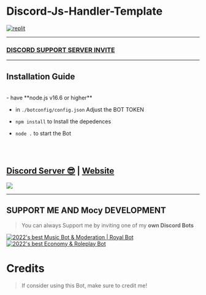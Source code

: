 # Discord-Js-Handler-Template



[![replit](https://cdn.discordapp.com/attachments/900313074203000883/980371695972012092/1653809222071.jpg)](https://repl.it/github/brblacky/lavamusic)

***


### [**DISCORD SUPPORT SERVER INVITE**](https://support.mocy.ml/)

***

## Installation Guide

<br/>
- have **node.js v16.6 or higher**

- in `./botconfig/config.json` Adjust the BOT TOKEN


- `npm install` to Install the depedences

- `node .` to start the Bot

<br/>
<br/>



## [Discord Server 😎](https://support.mocy.m) | [Website](https://john-david.netlify.app/)
<a href="https://support.mocy.ml/"><img src="https://cdn.discordapp.com/attachments/947175223621464144/951460103314354196/Picsart_22-03-09_18-49-59-227.jpg"></a>

***

## SUPPORT ME AND Mocy DEVELOPMENT

> You can always Support me by inviting one of my **own Discord Bots**

[![2022's best Music Bot & Moderation | Royal Bot](https://cdn.discordapp.com/avatars/787260574551375903/8ff2f7d80627f4d4d3773a8af6ee2d87.webp)](https://discord.com/oauth2/authorize?client_id=787260574551375903&permissions=37088600&scope=bot%20applications.commands)
[![2022's best Economy & Roleplay Bot](https://cdn.discordapp.com/avatars/911524784809058304/6a0933e7d639e2e33dd98bde9913b569.webp)](https://discord.com/oauth2/authorize?client_id=911524784809058304&permissions=8&scope=bot%20applications.commands)

# Credits

> If consider using this Bot, make sure to credit me!